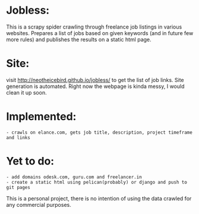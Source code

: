 Jobless:
========

This is a scrapy spider crawling through freelance job listings in various
websites. Prepares a list of jobs based on given keywords (and in future few
more rules) and publishes the results on a static html page.

Site:
=====
visit http://neotheicebird.github.io/jobless/ to get the list of job links.
Site generation is automated. Right now the webpage is kinda messy,
I would clean it up soon.

Implemented:
============

    - crawls on elance.com, gets job title, description, project timeframe and links

Yet to do:
==========

    - add domains odesk.com, guru.com and freelancer.in
    - create a static html using pelican(probably) or django and push to git pages

This is a personal project, there is no intention of using the data crawled for
any commercial purposes.

